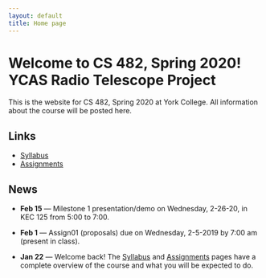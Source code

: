 ```yaml
---
layout: default
title: Home page
---
```


# Welcome to CS 482, Spring 2020!<br>YCAS Radio Telescope Project

This is the website for CS 482, Spring 2020 at York College.
All information about the course will be posted here.

## Links

* [Syllabus](syllabus.html)
* [Assignments](assign/index.html)

## News

<!--

* **May 13** &mdash; Final Technical Reports are now due Wednesday, 5-13-20, by Noon am on the Google Team Drive.

* **May 7** &mdash; Final Self/Peer Evaluations are due Saturday, 5-9-20, by 7:00 am in PDF form via email to Professor Hake.

* **Apr 30** &mdash; The Final Presentation and Demo (MS4) for both CS Senior Design and Engineering Capstone will be Wednesday, 5-6-20, from 5:00p to 7:00p at John Rudy County Park, to be followed by a celebratory dinner at 7:30p at Wood Fire Italian Grill, located at the upper entrance to South York Plaza.

* **Apr 23** &mdash; Milestone 4 for both CS Senior Design and Engineering Capstone will be Thursday, 4-30-20, as part of the Engineering and Computer Science Expo.

* **Feb 15** &mdash; Milestone 3 presentation/demo on Wednesday, 4-22-20, in KEC 125 from 5:00 to 7:00.

* **Feb 3** &mdash; Undergraduate Research Showcase (Friday, 4-5-2019, from 10:00 to Noon in Schmidt Library)

* **Feb 15** &mdash; Milestone 2 presentation/demo on Wednesday, 4-1-20, in KEC 125 from 5:00 to 7:00.

* **Feb 15** &mdash; Mid-Semester Self/Peer Evaluations are due Saturday, 3-28-20, by 7:00 am in PDF form via email to Professor Hake.

-->

* **Feb 15** &mdash; Milestone 1 presentation/demo on Wednesday, 2-26-20, in KEC 125 from 5:00 to 7:00.

* **Feb 1** &mdash; Assign01 (proposals) due on Wednesday, 2-5-2019 by 7:00 am (present in class).

* **Jan 22** &mdash; Welcome back!  The [Syllabus](syllabus.html) and [Assignments](assign/index.html) pages have a complete overview of the course and what you will be expected to do.

<!-- vim:set wrap: -->
<!-- vim:set linebreak: -->
<!-- vim:set nolist: -->
